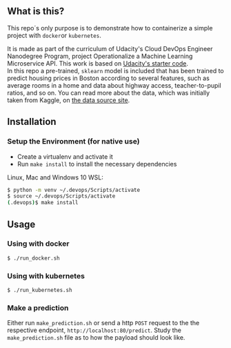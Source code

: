 ## What is this?

This repo´s only purpose is to demonstrate how to containerize a simple project with `docker`or `kubernetes`. 

It is made as part of the curriculum of Udacity's Cloud DevOps Engineer Nanodegree Program, project Operationalize a Machine Learning Microservice API.
This work is based on [Udacity's starter code](https://github.com/udacity/DevOps_Microservices).   
In this repo a pre-trained, `sklearn` model is included that has been trained to predict housing prices in Boston according to several features, such as average rooms in a home and data about highway access, teacher-to-pupil ratios, and so on. You can read more about the data, which was initially taken from Kaggle, on [the data source site](https://www.kaggle.com/c/boston-housing).  

## Installation
### Setup the Environment (for native use)
* Create a virtualenv and activate it
* Run `make install` to install the necessary dependencies

Linux, Mac and Windows 10 WSL:
```bash
$ python -m venv ~/.devops/Scripts/activate
$ source ~/.devops/Scripts/activate
(.devops)$ make install
```
## Usage
### Using with docker
```bash
$ ./run_docker.sh
```
### Using with kubernetes
```bash
$ ./run_kubernetes.sh
```
### Make a prediction
Either run `make_prediction.sh` or send a http `POST` request to the the respective endpoint, `http://localhost:80/predict`. Study the `make_prediction.sh` file as to how the payload should look like.